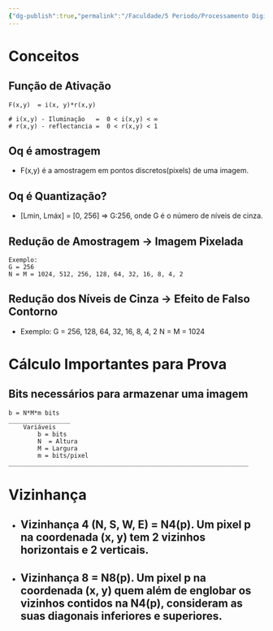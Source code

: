 ```yaml
---
{"dg-publish":true,"permalink":"/Faculdade/5 Periodo/Processamento Digital/Aula - 21 02/","tags":["PDI"],"created":"2024-02-22T09:58:45.059-03:00"}
---
```



<style> .container {font-family: sans-serif; text-align: center;} .button-wrapper button {z-index: 1;height: 40px; width: 100px; margin: 10px;padding: 5px;} .excalidraw .App-menu_top .buttonList { display: flex;} .excalidraw-wrapper { height: 800px; margin: 50px; position: relative;} :root[dir="ltr"] .excalidraw .layer-ui__wrapper .zen-mode-transition.App-menu_bottom--transition-left {transform: none;} </style><script src="https://cdn.jsdelivr.net/npm/react@17/umd/react.production.min.js"></script><script src="https://cdn.jsdelivr.net/npm/react-dom@17/umd/react-dom.production.min.js"></script><script type="text/javascript" src="https://cdn.jsdelivr.net/npm/@excalidraw/excalidraw@0/dist/excalidraw.production.min.js"></script><div id="Drawing_2024-02-21_2015.05.excalidraw.md1"></div><script>(function(){const InitialData={"type":"excalidraw","version":2,"source":"https://github.com/zsviczian/obsidian-excalidraw-plugin/releases/tag/2.0.25","elements":[{"type":"rectangle","version":221,"versionNonce":1116285324,"isDeleted":false,"id":"jw4uvA9EUoKXGUmSwsa7r","fillStyle":"solid","strokeWidth":2,"strokeStyle":"solid","roughness":1,"opacity":100,"angle":0,"x":-280.7500305175781,"y":-88.10413869222003,"strokeColor":"#1e1e1e","backgroundColor":"transparent","width":119.06668090820315,"height":74.800033569336,"seed":1416841652,"groupIds":[],"frameId":null,"roundness":{"type":3},"boundElements":[],"updated":1708558269005,"link":null,"locked":false},{"type":"text","version":256,"versionNonce":1903926690,"isDeleted":false,"id":"yOELv7CJ","fillStyle":"solid","strokeWidth":2,"strokeStyle":"solid","roughness":1,"opacity":100,"angle":0,"x":-199.15579710144925,"y":-203.48677383643997,"strokeColor":"#1e1e1e","backgroundColor":"transparent","width":292.2596435546875,"height":25,"seed":960986380,"groupIds":[],"frameId":null,"roundness":null,"boundElements":[],"updated":1710790773793,"link":null,"locked":false,"fontSize":20,"fontFamily":1,"text":"Àreas de Estudos de Imagem","rawText":"Àreas de Estudos de Imagem","textAlign":"left","verticalAlign":"top","containerId":null,"originalText":"Àreas de Estudos de Imagem","lineHeight":1.25,"baseline":18},{"type":"text","version":241,"versionNonce":1201677945,"isDeleted":false,"id":"yejZ0abU","fillStyle":"solid","strokeWidth":2,"strokeStyle":"solid","roughness":1,"opacity":100,"angle":0,"x":-293.94993591308594,"y":-132.23750050862628,"strokeColor":"#1e1e1e","backgroundColor":"transparent","width":179.5677490234375,"height":17.48022310571467,"seed":657638668,"groupIds":[],"frameId":null,"roundness":null,"boundElements":[],"updated":1710723273448,"link":null,"locked":false,"fontSize":13.984178484571737,"fontFamily":1,"text":"Processamento de Imagem","rawText":"Processamento de Imagem","textAlign":"left","verticalAlign":"top","containerId":null,"originalText":"Processamento de Imagem","lineHeight":1.25,"baseline":12},{"type":"text","version":76,"versionNonce":515266967,"isDeleted":false,"id":"7GEzEiWa","fillStyle":"solid","strokeWidth":2,"strokeStyle":"solid","roughness":1,"opacity":100,"angle":0,"x":-241.17839050292972,"y":8.464598337809264,"strokeColor":"#1e1e1e","backgroundColor":"transparent","width":41.999969482421875,"height":25,"seed":71418252,"groupIds":[],"frameId":null,"roundness":null,"boundElements":[],"updated":1710723273448,"link":null,"locked":false,"fontSize":20,"fontFamily":1,"text":"IMG","rawText":"IMG","textAlign":"left","verticalAlign":"top","containerId":null,"originalText":"IMG","lineHeight":1.25,"baseline":18},{"type":"arrow","version":85,"versionNonce":798832268,"isDeleted":false,"id":"XMXi5l9gDh4A14X6oMgtT","fillStyle":"solid","strokeWidth":2,"strokeStyle":"solid","roughness":1,"opacity":100,"angle":0,"x":-116.51176961263019,"y":-46.20204798380536,"strokeColor":"#1e1e1e","backgroundColor":"transparent","width":115.33335367838538,"height":1.33331298828125,"seed":524039604,"groupIds":[],"frameId":null,"roundness":{"type":2},"boundElements":[],"updated":1708558269005,"link":null,"locked":false,"startBinding":null,"endBinding":null,"lastCommittedPoint":null,"startArrowhead":null,"endArrowhead":"arrow","points":[[0,0],[115.33335367838538,1.33331298828125]]},{"type":"rectangle","version":259,"versionNonce":216025140,"isDeleted":false,"id":"e073uuTbgMYjWSXbiWQXv","fillStyle":"solid","strokeWidth":2,"strokeStyle":"solid","roughness":1,"opacity":100,"angle":0,"x":34.28824361165363,"y":-83.43543879191085,"strokeColor":"#1e1e1e","backgroundColor":"transparent","width":119.06668090820315,"height":74.800033569336,"seed":1906423988,"groupIds":[],"frameId":null,"roundness":{"type":3},"boundElements":[],"updated":1708558269005,"link":null,"locked":false},{"type":"text","version":89,"versionNonce":296152921,"isDeleted":false,"id":"1R6P1iXy","fillStyle":"solid","strokeWidth":2,"strokeStyle":"solid","roughness":1,"opacity":100,"angle":0,"x":74.98823801676434,"y":10.964598337809264,"strokeColor":"#1e1e1e","backgroundColor":"transparent","width":41.999969482421875,"height":25,"seed":358877068,"groupIds":[],"frameId":null,"roundness":null,"boundElements":[],"updated":1710723273448,"link":null,"locked":false,"fontSize":20,"fontFamily":1,"text":"IMG","rawText":"IMG","textAlign":"left","verticalAlign":"top","containerId":null,"originalText":"IMG","lineHeight":1.25,"baseline":18},{"type":"rectangle","version":299,"versionNonce":1334911412,"isDeleted":false,"id":"oKDLG_yFx3dL50JHMWey3","fillStyle":"solid","strokeWidth":2,"strokeStyle":"solid","roughness":1,"opacity":100,"angle":0,"x":-276.9642435709635,"y":119.66359774271635,"strokeColor":"#1e1e1e","backgroundColor":"transparent","width":119.06668090820315,"height":74.800033569336,"seed":2055642676,"groupIds":[],"frameId":null,"roundness":{"type":3},"boundElements":[],"updated":1708558269005,"link":null,"locked":false},{"type":"text","version":339,"versionNonce":1946488503,"isDeleted":false,"id":"3jdh4uxW","fillStyle":"solid","strokeWidth":2,"strokeStyle":"solid","roughness":1,"opacity":100,"angle":0,"x":-290.1641489664713,"y":75.5302359263101,"strokeColor":"#1e1e1e","backgroundColor":"transparent","width":124.29356384277344,"height":17.48022310571467,"seed":570210228,"groupIds":[],"frameId":null,"roundness":null,"boundElements":[],"updated":1710723273448,"link":null,"locked":false,"fontSize":13.984178484571737,"fontFamily":1,"text":"Análise de Imagem","rawText":"Análise de Imagem","textAlign":"left","verticalAlign":"top","containerId":null,"originalText":"Análise de Imagem","lineHeight":1.25,"baseline":12},{"type":"text","version":154,"versionNonce":94477369,"isDeleted":false,"id":"6JpirS57","fillStyle":"solid","strokeWidth":2,"strokeStyle":"solid","roughness":1,"opacity":100,"angle":0,"x":-237.39260355631507,"y":216.23233477274565,"strokeColor":"#1e1e1e","backgroundColor":"transparent","width":41.999969482421875,"height":25,"seed":1987289396,"groupIds":[],"frameId":null,"roundness":null,"boundElements":[],"updated":1710723273449,"link":null,"locked":false,"fontSize":20,"fontFamily":1,"text":"IMG","rawText":"IMG","textAlign":"left","verticalAlign":"top","containerId":null,"originalText":"IMG","lineHeight":1.25,"baseline":18},{"type":"arrow","version":163,"versionNonce":2002891276,"isDeleted":false,"id":"HkvcLzBg7fEs8t8-FJ2XA","fillStyle":"solid","strokeWidth":2,"strokeStyle":"solid","roughness":1,"opacity":100,"angle":0,"x":-112.72598266601551,"y":161.56568845113102,"strokeColor":"#1e1e1e","backgroundColor":"transparent","width":115.33335367838538,"height":1.33331298828125,"seed":1062296244,"groupIds":[],"frameId":null,"roundness":{"type":2},"boundElements":[],"updated":1708558269005,"link":null,"locked":false,"startBinding":null,"endBinding":null,"lastCommittedPoint":null,"startArrowhead":null,"endArrowhead":"arrow","points":[[0,0],[115.33335367838538,1.33331298828125]]},{"type":"rectangle","version":337,"versionNonce":1850950836,"isDeleted":false,"id":"DqICddRBAhnewICU77rxb","fillStyle":"solid","strokeWidth":2,"strokeStyle":"solid","roughness":1,"opacity":100,"angle":0,"x":38.07403055826825,"y":124.33229764302553,"strokeColor":"#1e1e1e","backgroundColor":"transparent","width":119.06668090820315,"height":74.800033569336,"seed":1731978292,"groupIds":[],"frameId":null,"roundness":{"type":3},"boundElements":[],"updated":1708558269005,"link":null,"locked":false},{"type":"text","version":176,"versionNonce":1409294295,"isDeleted":false,"id":"s1yyukWj","fillStyle":"solid","strokeWidth":2,"strokeStyle":"solid","roughness":1,"opacity":100,"angle":0,"x":78.77402496337896,"y":218.73233477274565,"strokeColor":"#1e1e1e","backgroundColor":"transparent","width":62.25993347167969,"height":25,"seed":337198516,"groupIds":[],"frameId":null,"roundness":null,"boundElements":[],"updated":1710723273449,"link":null,"locked":false,"fontSize":20,"fontFamily":1,"text":"Dados","rawText":"Dados","textAlign":"left","verticalAlign":"top","containerId":null,"originalText":"Dados","lineHeight":1.25,"baseline":18},{"type":"rectangle","version":297,"versionNonce":1919979060,"isDeleted":false,"id":"6I9tPNy8MZTtDQ_8XnL4I","fillStyle":"solid","strokeWidth":2,"strokeStyle":"solid","roughness":1,"opacity":100,"angle":0,"x":-270.96428426106763,"y":342.66360282897944,"strokeColor":"#1e1e1e","backgroundColor":"transparent","width":119.06668090820315,"height":74.800033569336,"seed":1698274356,"groupIds":[],"frameId":null,"roundness":{"type":3},"boundElements":[],"updated":1708558269005,"link":null,"locked":false},{"type":"text","version":370,"versionNonce":57912601,"isDeleted":false,"id":"fIRocQp7","fillStyle":"solid","strokeWidth":2,"strokeStyle":"solid","roughness":1,"opacity":100,"angle":0,"x":-285.4975026448567,"y":298.5302410125732,"strokeColor":"#1e1e1e","backgroundColor":"transparent","width":128.9730987548828,"height":17.48022310571467,"seed":2040526260,"groupIds":[],"frameId":null,"roundness":null,"boundElements":[],"updated":1710723273449,"link":null,"locked":false,"fontSize":13.984178484571737,"fontFamily":1,"text":"Síntese de Imagem","rawText":"Síntese de Imagem","textAlign":"left","verticalAlign":"top","containerId":null,"originalText":"Síntese de Imagem","lineHeight":1.25,"baseline":12},{"type":"text","version":160,"versionNonce":1622936823,"isDeleted":false,"id":"PRzIueN3","fillStyle":"solid","strokeWidth":2,"strokeStyle":"solid","roughness":1,"opacity":100,"angle":0,"x":-232.72595723470056,"y":439.23233985900873,"strokeColor":"#1e1e1e","backgroundColor":"transparent","width":62.25993347167969,"height":25,"seed":855580468,"groupIds":[],"frameId":null,"roundness":null,"boundElements":[],"updated":1710723273449,"link":null,"locked":false,"fontSize":20,"fontFamily":1,"text":"Dados","rawText":"Dados","textAlign":"left","verticalAlign":"top","containerId":null,"originalText":"Dados","lineHeight":1.25,"baseline":18},{"type":"arrow","version":160,"versionNonce":2061360524,"isDeleted":false,"id":"feemaA1L5wAoOOejjAYZM","fillStyle":"solid","strokeWidth":2,"strokeStyle":"solid","roughness":1,"opacity":100,"angle":0,"x":-108.059336344401,"y":384.5656935373941,"strokeColor":"#1e1e1e","backgroundColor":"transparent","width":115.33335367838538,"height":1.33331298828125,"seed":431823028,"groupIds":[],"frameId":null,"roundness":{"type":2},"boundElements":[],"updated":1708558269006,"link":null,"locked":false,"startBinding":null,"endBinding":null,"lastCommittedPoint":null,"startArrowhead":null,"endArrowhead":"arrow","points":[[0,0],[115.33335367838538,1.33331298828125]]},{"type":"rectangle","version":335,"versionNonce":279023924,"isDeleted":false,"id":"mPT-atsic621YoaZnhFPS","fillStyle":"solid","strokeWidth":2,"strokeStyle":"solid","roughness":1,"opacity":100,"angle":0,"x":42.74067687988281,"y":347.3323027292886,"strokeColor":"#1e1e1e","backgroundColor":"transparent","width":119.06668090820315,"height":74.800033569336,"seed":964682292,"groupIds":[],"frameId":null,"roundness":{"type":3},"boundElements":[],"updated":1708558269006,"link":null,"locked":false},{"type":"text","version":165,"versionNonce":579903993,"isDeleted":false,"id":"KZVRRSYx","fillStyle":"solid","strokeWidth":2,"strokeStyle":"solid","roughness":1,"opacity":100,"angle":0,"x":83.44067128499353,"y":441.73233985900873,"strokeColor":"#1e1e1e","backgroundColor":"transparent","width":41.999969482421875,"height":25,"seed":959282100,"groupIds":[],"frameId":null,"roundness":null,"boundElements":[],"updated":1710723273449,"link":null,"locked":false,"fontSize":20,"fontFamily":1,"text":"IMG","rawText":"IMG","textAlign":"left","verticalAlign":"top","containerId":null,"originalText":"IMG","lineHeight":1.25,"baseline":18},{"type":"freedraw","version":99,"versionNonce":1044466356,"isDeleted":false,"id":"sGoPC9D2MZktfeLGrTcsS","fillStyle":"solid","strokeWidth":1,"strokeStyle":"solid","roughness":1,"opacity":100,"angle":0,"x":-263.84509277343744,"y":-33.53537114461267,"strokeColor":"#1e1e1e","backgroundColor":"transparent","width":87.33332316080725,"height":22.66667683919269,"seed":1185198348,"groupIds":[],"frameId":null,"roundness":null,"boundElements":[],"updated":1708558269006,"link":null,"locked":false,"points":[[0,0],[0,-0.6667073567708144],[0,-2.0000203450520644],[0,-2.6666768391926894],[0.6666819254557481,-3.3333333333333144],[1.9999949137369981,-4.666697184244754],[2.6666768391926894,-6.666666666666629],[5.3333282470703125,-9.333343505859375],[6.666666666666686,-10.666707356770814],[8.000005086263002,-12.66667683919269],[9.333343505859375,-13.333333333333314],[10.66668192545572,-14.666697184244754],[11.333338419596345,-16.000010172526004],[11.333338419596345,-16.66666666666663],[14.000015258789062,-19.333343505859375],[15.333328247070312,-20.666707356770814],[16.000010172526032,-20.666707356770814],[16.000010172526032,-20],[16.666666666666657,-20],[17.333348592122377,-20],[17.333348592122377,-18.000030517578125],[17.333348592122377,-16.66666666666663],[18.666661580403627,-14.666697184244754],[20,-13.333333333333314],[20,-12.66667683919269],[20,-11.33336385091144],[21.99999491373694,-10],[21.99999491373694,-9.333343505859375],[23.333333333333314,-9.333343505859375],[24.000015258789062,-6.666666666666629],[25.333328247070312,-6.666666666666629],[26.66666666666663,-6.000010172526004],[27.333348592122377,-6.000010172526004],[29.333343505859375,-6.000010172526004],[30.66668192545569,-6.000010172526004],[32.66667683919269,-4.666697184244754],[36.00001017252603,-4.666697184244754],[39.33334350585935,-4.666697184244754],[41.333338419596345,-4.666697184244754],[43.333333333333314,-4.666697184244754],[44.66667175292966,-4.666697184244754],[45.333328247070284,-4.666697184244754],[48.0000305175781,-5.333353678385379],[49.99999999999997,-7.3333740234375],[51.33336385091144,-7.3333740234375],[53.333333333333314,-10],[56.00001017252603,-10.666707356770814],[58.0000305175781,-12.000020345052064],[58.66668701171872,-13.333333333333314],[59.99999999999997,-14.666697184244754],[60.6666564941406,-14.666697184244754],[62.000020345052064,-14.000040690104129],[62.000020345052064,-12.66667683919269],[62.000020345052064,-12.000020345052064],[63.333333333333314,-12.000020345052064],[63.333333333333314,-10.666707356770814],[63.99998982747394,-10],[63.99998982747394,-8.66668701171875],[65.33335367838541,-7.3333740234375],[65.33335367838541,-6.666666666666629],[66.00001017252603,-6.666666666666629],[67.33332316080728,-5.333353678385379],[67.33332316080728,-4.666697184244754],[68.66668701171872,-4.666697184244754],[69.33334350585935,-2.6666768391926894],[69.33334350585935,-2.0000203450520644],[72.66667683919269,0],[73.99998982747394,0],[74.66669718424475,1.33331298828125],[76.000010172526,1.33331298828125],[76.66666666666663,1.33331298828125],[78.0000305175781,1.33331298828125],[79.99999999999997,1.33331298828125],[82.00002034505206,1.33331298828125],[83.33333333333331,1.33331298828125],[86.000010172526,1.999969482421875],[87.33332316080725,1.999969482421875],[87.33332316080725,1.999969482421875]],"lastCommittedPoint":null,"simulatePressure":true,"pressures":[]},{"type":"freedraw","version":98,"versionNonce":961866380,"isDeleted":false,"id":"_P8FymbxDhphu-yVDNFdY","fillStyle":"solid","strokeWidth":1,"strokeStyle":"solid","roughness":1,"opacity":100,"angle":0,"x":-248.51176452636713,"y":167.29796218872065,"strokeColor":"#1e1e1e","backgroundColor":"transparent","width":68.000005086263,"height":32.6666259765625,"seed":1123978036,"groupIds":[],"frameId":null,"roundness":null,"boundElements":[],"updated":1708558269006,"link":null,"locked":false,"points":[[0,0],[0.6666819254557197,0],[2.0000203450520644,0],[4.0000152587890625,-1.3333638509114962],[5.333353678385379,-2.0000203450521212],[6.666666666666629,-3.3333333333333712],[7.333348592122377,-4.000040690104186],[10.666681925455691,-7.3333740234375],[12.66667683919269,-12.000020345052121],[13.333333333333314,-14.000040690104186],[14.666671752929688,-14.66669718424481],[14.666671752929688,-16.00001017252606],[18.000005086263002,-20.66670735677087],[20,-24.000040690104186],[21.333338419596345,-24.66669718424481],[22.66667683919269,-26.00001017252606],[22.66667683919269,-26.666666666666686],[23.333333333333314,-26.00001017252606],[23.333333333333314,-24.000040690104186],[23.333333333333314,-23.33333333333337],[24.000015258789034,-19.333343505859375],[25.333353678385407,-18.000030517578125],[25.333353678385407,-16.666666666666686],[26.666666666666657,-15.333353678385436],[26.666666666666657,-14.000040690104186],[27.333348592122377,-9.333343505859375],[28.000005086263002,-8.66668701171875],[28.000005086263002,-7.3333740234375],[28.000005086263002,-6.666666666666686],[29.333343505859347,-5.333353678385436],[29.333343505859347,-4.000040690104186],[29.333343505859347,-3.3333333333333712],[29.333343505859347,-2.0000203450521212],[29.333343505859347,-1.3333638509114962],[30.66668192545572,-1.3333638509114962],[30.66668192545572,0],[31.333338419596345,0],[31.333338419596345,1.33331298828125],[31.333338419596345,1.999969482421875],[32.666702270507784,1.999969482421875],[32.666702270507784,2.6666259765625],[33.33335876464841,3.3333333333333144],[34.66667175292966,4.666646321614564],[36.00003560384113,5.999959309895814],[36.66669209798175,5.999959309895814],[37.33334859212238,5.999959309895814],[38.66666158040363,5.333302815755189],[40.000025431315095,3.9999898274739394],[40.66668192545572,2.6666259765625],[41.333338419596345,1.999969482421875],[42.666702270507784,1.33331298828125],[44.000015258789034,0],[44.66667175292966,-2.6666768391927462],[45.333328247070284,-2.6666768391927462],[46.66669209798175,-4.000040690104186],[47.33334859212238,-5.333353678385436],[48.66666158040363,-6.666666666666686],[50.000025431315095,-7.3333740234375],[51.99999491373697,-8.66668701171875],[53.33335876464841,-8.66668701171875],[54.66667175292966,-8.000030517578125],[55.333328247070284,-7.3333740234375],[55.333328247070284,-6.000010172526061],[56.00003560384113,-5.333353678385436],[56.66669209798175,-5.333353678385436],[56.66669209798175,-4.000040690104186],[58.000005086263,-3.3333333333333712],[59.33336893717444,-1.3333638509114962],[59.33336893717444,-0.6667073567708712],[61.333338419596316,0],[62.666702270507784,1.33331298828125],[64.00001525878903,3.9999898274739394],[64.66667175292966,3.9999898274739394],[66.00003560384113,5.333302815755189],[67.33334859212238,5.333302815755189],[68.000005086263,5.333302815755189],[68.000005086263,5.999959309895814],[68.000005086263,5.999959309895814]],"lastCommittedPoint":null,"simulatePressure":true,"pressures":[]},{"type":"freedraw","version":66,"versionNonce":1655559220,"isDeleted":false,"id":"zOPn7ik-J0iX1f8PK7cwW","fillStyle":"solid","strokeWidth":1,"strokeStyle":"solid","roughness":1,"opacity":100,"angle":0,"x":-179.8451029459635,"y":142.63126500447584,"strokeColor":"#1e1e1e","backgroundColor":"transparent","width":6.000010172526032,"height":12.66667683919269,"seed":1805725876,"groupIds":[],"frameId":null,"roundness":null,"boundElements":[],"updated":1708558269006,"link":null,"locked":false,"points":[[0,0],[0,-0.666656494140625],[0,-1.999969482421875],[0.6667073567708144,-1.999969482421875],[0.6667073567708144,-0.666656494140625],[0.6667073567708144,0],[0,1.3333638509114394],[-1.33331298828125,2.6666768391926894],[-2.6666259765625,2.6666768391926894],[-2.6666259765625,1.3333638509114394],[-3.333333333333343,1.3333638509114394],[-3.333333333333343,0.666656494140625],[-3.333333333333343,-0.666656494140625],[-3.333333333333343,-1.999969482421875],[-3.333333333333343,-2.6666768391926894],[-2.6666259765625,-3.9999898274739394],[-2.6666259765625,-5.333302815755189],[-1.999969482421875,-6.000010172526061],[-0.666656494140625,-7.333323160807311],[-0.666656494140625,-6.000010172526061],[-0.666656494140625,-4.666646321614564],[-0.666656494140625,-3.9999898274739394],[-0.666656494140625,-2.6666768391926894],[-0.666656494140625,-1.999969482421875],[-0.666656494140625,-0.666656494140625],[-0.666656494140625,0.666656494140625],[-0.666656494140625,1.3333638509114394],[-1.999969482421875,1.3333638509114394],[-1.999969482421875,0],[-2.6666259765625,0],[-3.999989827473968,0],[-3.999989827473968,-0.666656494140625],[-5.333302815755218,-1.999969482421875],[-5.333302815755218,-3.3333333333333144],[-5.333302815755218,-3.9999898274739394],[-4.666646321614593,-5.333302815755189],[-3.333333333333343,-6.666666666666686],[-3.333333333333343,-7.333323160807311],[-1.999969482421875,-8.66663614908856],[-1.33331298828125,-10],[-1.33331298828125,-9.333343505859375],[-1.33331298828125,-8.66663614908856],[-1.33331298828125,-7.333323160807311],[-1.33331298828125,-6.666666666666686],[-1.33331298828125,-5.333302815755189],[-1.33331298828125,-4.666646321614564],[-1.33331298828125,-3.3333333333333144],[-1.33331298828125,-3.3333333333333144]],"lastCommittedPoint":null,"simulatePressure":true,"pressures":[]},{"type":"freedraw","version":76,"versionNonce":1190115596,"isDeleted":false,"id":"LttHj4n2IX5a_SKYIVxh_","fillStyle":"solid","strokeWidth":1,"strokeStyle":"solid","roughness":1,"opacity":100,"angle":0,"x":-185.17840576171872,"y":-65.36874008178717,"strokeColor":"#1e1e1e","backgroundColor":"transparent","width":7.333323160807311,"height":7.333323160807282,"seed":2056405556,"groupIds":[],"frameId":null,"roundness":null,"boundElements":[],"updated":1708558269006,"link":null,"locked":false,"points":[[0,0],[0,-1.33331298828125],[0,-1.9999949137369413],[0,-3.3333333333333144],[-0.666656494140625,-3.3333333333333144],[-1.3333638509114678,-3.3333333333333144],[-1.3333638509114678,-3.9999898274739394],[-0.666656494140625,-3.9999898274739394],[0.666656494140625,-3.9999898274739394],[1.33331298828125,-3.9999898274739394],[1.999969482421875,-3.9999898274739394],[2.666676839192718,-3.9999898274739394],[3.333333333333343,-3.9999898274739394],[4.666646321614593,-3.9999898274739394],[4.666646321614593,-2.6666514078775663],[3.999989827473968,-2.6666514078775663],[2.666676839192718,-2.6666514078775663],[1.999969482421875,-2.6666514078775663],[0.666656494140625,-3.3333333333333144],[0.666656494140625,-4.666646321614564],[1.33331298828125,-4.666646321614564],[1.33331298828125,-3.9999898274739394],[1.999969482421875,-3.9999898274739394],[1.999969482421875,-2.6666514078775663],[3.333333333333343,-2.6666514078775663],[3.333333333333343,-1.9999949137369413],[3.999989827473968,-1.9999949137369413],[3.999989827473968,-0.666656494140625],[3.333333333333343,-0.666656494140625],[1.999969482421875,-0.666656494140625],[1.33331298828125,-0.666656494140625],[0.666656494140625,-0.666656494140625],[0,-0.666656494140625],[-0.666656494140625,-0.666656494140625],[-0.666656494140625,-1.33331298828125],[-2.000020345052093,-1.33331298828125],[-2.000020345052093,-1.9999949137369413],[-2.666676839192718,-1.9999949137369413],[-2.666676839192718,-3.3333333333333144],[-2.666676839192718,-4.666646321614564],[-2.666676839192718,-5.333328247070284],[-2.000020345052093,-6.666666666666657],[-2.000020345052093,-7.333323160807282],[-1.3333638509114678,-7.333323160807282],[0,-7.333323160807282],[0.666656494140625,-7.333323160807282],[0.666656494140625,-5.999984741210909],[1.999969482421875,-5.999984741210909],[1.999969482421875,-5.333328247070284],[1.999969482421875,-4.666646321614564],[2.666676839192718,-3.9999898274739394],[2.666676839192718,-3.3333333333333144],[2.666676839192718,-1.9999949137369413],[2.666676839192718,-0.666656494140625],[1.33331298828125,-0.666656494140625],[1.33331298828125,-1.33331298828125],[0.666656494140625,-1.33331298828125],[0.666656494140625,-1.33331298828125]],"lastCommittedPoint":null,"simulatePressure":true,"pressures":[]},{"type":"freedraw","version":105,"versionNonce":734866868,"isDeleted":false,"id":"NoiSC_8tYCagEy7-s5hE-","fillStyle":"solid","strokeWidth":1,"strokeStyle":"solid","roughness":1,"opacity":100,"angle":0,"x":62.821573893229186,"y":-14.702058156331418,"strokeColor":"#1e1e1e","backgroundColor":"transparent","width":75.33335367838538,"height":39.333343505859375,"seed":557634228,"groupIds":[],"frameId":null,"roundness":null,"boundElements":[],"updated":1708558269006,"link":null,"locked":false,"points":[[0,0],[0,-1.3333384195963731],[0,-1.9999949137369981],[0,-2.6666768391926894],[2.0000203450520644,-4.0000152587890625],[2.0000203450520644,-6.000010172526061],[2.0000203450520644,-8.000005086263002],[3.3333333333333144,-10],[3.9999898274739394,-11.333338419596373],[5.333353678385379,-14.666671752929688],[7.333323160807254,-18.000005086263002],[8.66668701171875,-18.666661580403627],[9.333343505859375,-20.666681925455748],[10.666656494140625,-21.999994913736998],[11.33336385091144,-23.333333333333314],[12.000020345052064,-24.000015258789062],[13.333333333333314,-28.000005086263002],[16.000010172526004,-31.333338419596373],[16.000010172526004,-31.999994913736998],[16.66666666666663,-34.00001525878906],[18.000030517578125,-35.33332824707031],[18.000030517578125,-36.00001017252606],[18.000030517578125,-38.000005086263],[19.333343505859375,-39.333343505859375],[19.333343505859375,-38.66666158040363],[20,-38.66666158040363],[20,-38.000005086263],[21.33336385091144,-36.666666666666686],[21.33336385091144,-35.33332824707031],[22.66667683919269,-34.00001525878906],[24.666697184244754,-31.999994913736998],[24.666697184244754,-30.666681925455748],[26.000010172526004,-28.666661580403627],[26.66666666666663,-27.333348592122377],[28.66668701171875,-24.000015258789062],[30.666656494140568,-21.999994913736998],[32.000020345052064,-18.666661580403627],[32.66667683919269,-16.666666666666686],[35.33335367838538,-15.333328247070312],[35.33335367838538,-13.333333333333314],[35.33335367838538,-11.999994913736998],[36.66666666666663,-11.999994913736998],[37.333323160807254,-11.333338419596373],[37.333323160807254,-10],[37.333323160807254,-9.333343505859375],[38.66668701171869,-9.333343505859375],[38.66668701171869,-8.000005086263002],[39.99999999999994,-8.000005086263002],[40.66665649414057,-8.666661580403627],[42.000020345052064,-10],[43.333333333333314,-10.666681925455748],[44.666697184244754,-11.999994913736998],[46.000010172526004,-15.333328247070312],[46.000010172526004,-16.666666666666686],[46.66666666666663,-18.666661580403627],[48.00003051757807,-21.333338419596373],[49.99999999999994,-23.333333333333314],[50.66665649414057,-25.333328247070312],[52.000020345052064,-26.666666666666686],[53.333333333333314,-27.333348592122377],[53.99998982747394,-27.333348592122377],[55.33335367838538,-28.666661580403627],[56.66666666666663,-28.666661580403627],[56.66666666666663,-27.333348592122377],[58.00003051757807,-26.666666666666686],[58.66668701171869,-24.666671752929688],[58.66668701171869,-23.333333333333314],[61.33336385091144,-18.000005086263002],[61.33336385091144,-16.666666666666686],[61.33336385091144,-16.00001017252606],[62.000020345052064,-16.00001017252606],[64.66669718424475,-13.333333333333314],[64.66669718424475,-12.66667683919269],[66.000010172526,-12.66667683919269],[66.000010172526,-11.333338419596373],[67.33332316080725,-9.333343505859375],[68.6666870117187,-8.000005086263002],[68.6666870117187,-7.333348592122377],[69.33334350585932,-7.333348592122377],[69.33334350585932,-6.000010172526061],[70.66665649414057,-6.000010172526061],[70.66665649414057,-4.6666717529296875],[72.00002034505206,-4.0000152587890625],[72.66667683919269,-4.0000152587890625],[73.99998982747394,-2.6666768391926894],[75.33335367838538,-2.6666768391926894],[75.33335367838538,-2.6666768391926894]],"lastCommittedPoint":null,"simulatePressure":true,"pressures":[]},{"type":"freedraw","version":99,"versionNonce":623687564,"isDeleted":false,"id":"FyOIlt3cEf5zVE7KFXMzE","fillStyle":"solid","strokeWidth":1,"strokeStyle":"solid","roughness":1,"opacity":100,"angle":0,"x":132.1549173990885,"y":-60.03538640340173,"strokeColor":"#1e1e1e","backgroundColor":"transparent","width":10,"height":11.999994913736998,"seed":762468020,"groupIds":[],"frameId":null,"roundness":null,"boundElements":[],"updated":1708558269006,"link":null,"locked":false,"points":[[0,0],[0,-0.6666819254557481],[1.33331298828125,-0.6666819254557481],[1.33331298828125,0.666656494140625],[2.6666768391927462,1.9999949137369981],[3.3333333333333712,1.9999949137369981],[2.0000203450521212,1.9999949137369981],[0.666656494140625,1.33331298828125],[0,1.33331298828125],[0,0],[-1.33331298828125,-1.3333384195963731],[-1.33331298828125,-2.0000203450520644],[-1.33331298828125,-3.3333333333333144],[-0.666656494140625,-3.3333333333333144],[0,-3.3333333333333144],[1.33331298828125,-3.3333333333333144],[2.0000203450521212,-3.3333333333333144],[2.0000203450521212,-2.6666768391926894],[3.3333333333333712,-2.6666768391926894],[3.3333333333333712,-3.3333333333333144],[3.3333333333333712,-2.6666768391926894],[3.3333333333333712,-2.0000203450520644],[3.3333333333333712,-0.6666819254557481],[3.3333333333333712,0.666656494140625],[3.3333333333333712,1.33331298828125],[2.6666768391927462,2.666651407877623],[2.0000203450521212,1.9999949137369981],[0.666656494140625,1.9999949137369981],[0.666656494140625,1.33331298828125],[-0.666656494140625,1.33331298828125],[-0.666656494140625,0],[-1.33331298828125,-1.3333384195963731],[-1.33331298828125,-2.0000203450520644],[-1.33331298828125,-3.3333333333333144],[-1.33331298828125,-4.0000152587890625],[-1.33331298828125,-5.333353678385436],[-1.33331298828125,-4.6666717529296875],[0,-4.6666717529296875],[1.33331298828125,-4.6666717529296875],[1.33331298828125,-4.0000152587890625],[2.0000203450521212,-4.0000152587890625],[3.3333333333333712,-4.0000152587890625],[3.3333333333333712,-2.6666768391926894],[3.9999898274739962,-2.6666768391926894],[3.9999898274739962,-2.0000203450520644],[3.9999898274739962,-0.6666819254557481],[2.6666768391927462,-0.6666819254557481],[2.0000203450521212,-0.6666819254557481],[1.33331298828125,-0.6666819254557481],[0,-0.6666819254557481],[-0.666656494140625,-0.6666819254557481],[-2.0000203450520644,-0.6666819254557481],[-2.6666768391926894,-0.6666819254557481],[-2.6666768391926894,-1.3333384195963731],[-2.6666768391926894,-2.0000203450520644],[-2.6666768391926894,-3.3333333333333144],[-2.6666768391926894,-4.0000152587890625],[-2.6666768391926894,-4.6666717529296875],[-2.6666768391926894,-6.000010172526061],[-2.6666768391926894,-6.666666666666686],[-1.33331298828125,-8.000005086263002],[0,-9.333343505859375],[0.666656494140625,-9.333343505859375],[2.0000203450521212,-9.333343505859375],[2.0000203450521212,-8.66668701171875],[2.6666768391927462,-8.66668701171875],[5.333353678385436,-8.66668701171875],[6.000010172526061,-8.66668701171875],[7.333323160807311,-8.66668701171875],[7.333323160807311,-8.000005086263002],[7.333323160807311,-6.666666666666686],[7.333323160807311,-6.000010172526061],[7.333323160807311,-4.6666717529296875],[7.333323160807311,-4.0000152587890625],[7.333323160807311,-2.6666768391926894],[6.666666666666686,-2.6666768391926894],[5.333353678385436,-2.6666768391926894],[4.666646321614621,-2.6666768391926894],[3.9999898274739962,-2.6666768391926894],[2.6666768391927462,-2.6666768391926894],[2.6666768391927462,-2.6666768391926894]],"lastCommittedPoint":null,"simulatePressure":true,"pressures":[]},{"type":"freedraw","version":25,"versionNonce":449140532,"isDeleted":false,"id":"fzYMizFtJHR8ZoyGzolqK","fillStyle":"solid","strokeWidth":1,"strokeStyle":"solid","roughness":1,"opacity":100,"angle":0,"x":136.1549072265625,"y":-57.36873499552411,"strokeColor":"#1e1e1e","backgroundColor":"transparent","width":3.9999898274739394,"height":3.3333333333333712,"seed":414691764,"groupIds":[],"frameId":null,"roundness":null,"boundElements":[],"updated":1708558269006,"link":null,"locked":false,"points":[[0,0],[0.666656494140625,0],[2.0000203450520644,0],[2.0000203450520644,-1.3333384195963731],[3.3333333333333144,-1.9999949137369981],[3.9999898274739394,-3.3333333333333712],[3.9999898274739394,-3.3333333333333712]],"lastCommittedPoint":null,"simulatePressure":true,"pressures":[]},{"type":"freedraw","version":63,"versionNonce":1615193612,"isDeleted":false,"id":"GBZXwtZgZAiSJtwzOr-8G","fillStyle":"solid","strokeWidth":1,"strokeStyle":"solid","roughness":1,"opacity":100,"angle":0,"x":67.48827107747394,"y":413.13129552205396,"strokeColor":"#1e1e1e","backgroundColor":"transparent","width":61.33331298828125,"height":35.99995930989587,"seed":1735080500,"groupIds":[],"frameId":null,"roundness":null,"boundElements":[],"updated":1708558269006,"link":null,"locked":false,"points":[[0,0],[3.3333333333333712,-0.6667073567708712],[5.333302815755246,-4.000040690104129],[6.666666666666686,-6.666666666666629],[10,-14.000040690104129],[12.6666259765625,-19.333343505859375],[17.999979654947936,-29.333343505859375],[19.333292643229186,-30.66670735677087],[20.666656494140625,-32.00002034505212],[20.666656494140625,-33.33333333333337],[21.999969482421875,-33.33333333333337],[21.999969482421875,-32.666676839192746],[21.999969482421875,-32.00002034505212],[23.33333333333337,-28.000030517578125],[23.33333333333337,-27.3333740234375],[23.999989827473996,-24.666697184244754],[24.666646321614564,-17.3333740234375],[25.999959309895814,-6.666666666666629],[28.66663614908856,-3.3333333333333712],[29.333292643229186,-3.3333333333333712],[30.666656494140625,-4.000040690104129],[32.6666259765625,-6.000010172526004],[32.6666259765625,-6.666666666666629],[33.333333333333314,-8.66668701171875],[34.666646321614564,-10],[35.33330281575519,-10.666707356770871],[35.33330281575519,-11.333363850911496],[37.33332316080731,-14.000040690104129],[38.66663614908856,-14.000040690104129],[40,-14.000040690104129],[40.666656494140625,-14.000040690104129],[41.999969482421875,-14.000040690104129],[43.333333333333314,-13.333333333333371],[45.33330281575519,-12.000020345052121],[47.33332316080731,-6.666666666666629],[50,-2.6666768391927462],[51.999969482421875,0.666656494140625],[53.99998982747394,1.33331298828125],[53.99998982747394,2.6666259765625],[55.33330281575519,2.6666259765625],[56.666666666666686,2.6666259765625],[57.999979654947936,2.6666259765625],[58.66663614908856,2.6666259765625],[60,1.999969482421875],[61.33331298828125,1.33331298828125],[61.33331298828125,1.33331298828125]],"lastCommittedPoint":null,"simulatePressure":true,"pressures":[]},{"type":"freedraw","version":66,"versionNonce":469520564,"isDeleted":false,"id":"vWu8SoBcEN5PORnIPCzv8","fillStyle":"solid","strokeWidth":1,"strokeStyle":"solid","roughness":1,"opacity":100,"angle":0,"x":136.1549072265625,"y":375.79792149861646,"strokeColor":"#1e1e1e","backgroundColor":"transparent","width":9.333343505859375,"height":15.333353678385492,"seed":1393937588,"groupIds":[],"frameId":null,"roundness":null,"boundElements":[],"updated":1708558269006,"link":null,"locked":false,"points":[[0,0],[1.3333638509114394,-1.33331298828125],[2.6666768391926894,-2.6666259765625],[3.9999898274739394,-3.9999898274739962],[5.333353678385379,-3.9999898274739962],[5.333353678385379,-3.3333333333333712],[6.000010172526004,-3.3333333333333712],[6.000010172526004,-1.999969482421875],[7.333323160807254,-1.33331298828125],[7.333323160807254,-0.666656494140625],[7.333323160807254,0],[7.333323160807254,0.6667073567708712],[8.66668701171875,2.0000203450521212],[9.333343505859375,3.3333333333333712],[9.333343505859375,5.333353678385379],[9.333343505859375,7.3333740234375],[9.333343505859375,8.000030517578125],[9.333343505859375,9.333343505859375],[8.000030517578125,10.666707356770871],[5.333353678385379,9.333343505859375],[4.666697184244754,9.333343505859375],[4.666697184244754,8.000030517578125],[4.666697184244754,6.666666666666629],[4.666697184244754,6.000010172526004],[4.666697184244754,4.666697184244754],[4.666697184244754,4.000040690104129],[4.666697184244754,2.6666768391927462],[4.666697184244754,1.3333638509114962],[4.666697184244754,0.6667073567708712],[4.666697184244754,-0.666656494140625],[4.666697184244754,0],[6.000010172526004,0],[6.000010172526004,1.3333638509114962],[6.000010172526004,2.0000203450521212],[6.000010172526004,4.000040690104129],[6.000010172526004,5.333353678385379],[6.000010172526004,6.666666666666629],[5.333353678385379,6.666666666666629],[3.9999898274739394,6.000010172526004],[3.3333333333333144,4.666697184244754],[2.6666768391926894,3.3333333333333712],[2.0000203450520644,1.3333638509114962],[0.666656494140625,-0.666656494140625],[0.666656494140625,-1.999969482421875],[0.666656494140625,-3.3333333333333712],[0.666656494140625,-4.666646321614621],[2.0000203450520644,-4.666646321614621],[2.0000203450520644,-3.9999898274739962],[3.3333333333333144,-3.9999898274739962],[3.3333333333333144,-2.6666259765625],[3.3333333333333144,-2.6666259765625]],"lastCommittedPoint":null,"simulatePressure":true,"pressures":[]},{"type":"rectangle","version":208,"versionNonce":521673268,"isDeleted":false,"id":"XBEHifn3AEpT98eCep5Kq","fillStyle":"solid","strokeWidth":0.5,"strokeStyle":"solid","roughness":1,"opacity":100,"angle":0,"x":-256.84508768717444,"y":381.9645881652831,"strokeColor":"#1e1e1e","backgroundColor":"#1e1e1e","width":22.666676839192743,"height":34.00004069010418,"seed":1404112052,"groupIds":[],"frameId":null,"roundness":{"type":3},"boundElements":[],"updated":1708558269006,"link":null,"locked":false},{"type":"rectangle","version":318,"versionNonce":297063180,"isDeleted":false,"id":"AJkhhDCW2GgGdg_hd0IJv","fillStyle":"solid","strokeWidth":0.5,"strokeStyle":"solid","roughness":1,"opacity":100,"angle":0,"x":-232.01172383626297,"y":365.7979214986164,"strokeColor":"#1e1e1e","backgroundColor":"#1e1e1e","width":33.999989827474,"height":52.66672770182292,"seed":1534985524,"groupIds":[],"frameId":null,"roundness":{"type":3},"boundElements":[],"updated":1708558269006,"link":null,"locked":false},{"type":"rectangle","version":264,"versionNonce":788444084,"isDeleted":false,"id":"WA8QXAA806vHrA1NXP9r9","fillStyle":"solid","strokeWidth":0.5,"strokeStyle":"solid","roughness":1,"opacity":100,"angle":0,"x":-197.51170349121094,"y":381.96455764770496,"strokeColor":"#1e1e1e","backgroundColor":"#1e1e1e","width":30.000000000000043,"height":34.00004069010418,"seed":1511294772,"groupIds":[],"frameId":null,"roundness":{"type":3},"boundElements":[],"updated":1708558269006,"link":null,"locked":false},{"type":"rectangle","version":254,"versionNonce":1279168908,"isDeleted":false,"id":"ji9csIarZYsAYdS2eNduq","fillStyle":"solid","strokeWidth":0.5,"strokeStyle":"solid","roughness":1,"opacity":100,"angle":0,"x":55.48825581868485,"y":163.13124974568683,"strokeColor":"#1e1e1e","backgroundColor":"#1e1e1e","width":22.666676839192743,"height":34.00004069010418,"seed":1554542644,"groupIds":[],"frameId":null,"roundness":{"type":3},"boundElements":[],"updated":1708558269006,"link":null,"locked":false},{"type":"rectangle","version":363,"versionNonce":165027124,"isDeleted":false,"id":"tCMHu_hX7BqtdWkeEHFUK","fillStyle":"solid","strokeWidth":0.5,"strokeStyle":"solid","roughness":1,"opacity":100,"angle":0,"x":80.32161966959632,"y":146.9645830790201,"strokeColor":"#1e1e1e","backgroundColor":"#1e1e1e","width":33.999989827474,"height":52.66672770182292,"seed":1142180276,"groupIds":[],"frameId":null,"roundness":{"type":3},"boundElements":[],"updated":1708558269006,"link":null,"locked":false},{"type":"rectangle","version":310,"versionNonce":1007452172,"isDeleted":false,"id":"2rt8865YcEC1q2HJpayyn","fillStyle":"solid","strokeWidth":0.5,"strokeStyle":"solid","roughness":1,"opacity":100,"angle":0,"x":114.82164001464835,"y":163.1312192281087,"strokeColor":"#1e1e1e","backgroundColor":"#1e1e1e","width":30.000000000000043,"height":34.00004069010418,"seed":1405678388,"groupIds":[],"frameId":null,"roundness":{"type":3},"boundElements":[],"updated":1708558269006,"link":null,"locked":false}],"appState":{"theme":"dark","viewBackgroundColor":"#ffffff","currentItemStrokeColor":"#1e1e1e","currentItemBackgroundColor":"#1e1e1e","currentItemFillStyle":"solid","currentItemStrokeWidth":0.5,"currentItemStrokeStyle":"solid","currentItemRoughness":1,"currentItemOpacity":100,"currentItemFontFamily":1,"currentItemFontSize":20,"currentItemTextAlign":"left","currentItemStartArrowhead":null,"currentItemEndArrowhead":"arrow","scrollX":570.2017238451086,"scrollY":235.98591264088947,"zoom":{"value":1.1500000000000001},"currentItemRoundness":"round","gridSize":null,"gridColor":{"Bold":"#C9C9C9FF","Regular":"#EDEDEDFF"},"currentStrokeOptions":null,"previousGridSize":null,"frameRendering":{"enabled":true,"clip":true,"name":true,"outline":true}},"files":{}};InitialData.scrollToContent=true;App=()=>{const e=React.useRef(null),t=React.useRef(null),[n,i]=React.useState({width:void 0,height:void 0});return React.useEffect(()=>{i({width:t.current.getBoundingClientRect().width,height:t.current.getBoundingClientRect().height});const e=()=>{i({width:t.current.getBoundingClientRect().width,height:t.current.getBoundingClientRect().height})};return window.addEventListener("resize",e),()=>window.removeEventListener("resize",e)},[t]),React.createElement(React.Fragment,null,React.createElement("div",{className:"excalidraw-wrapper",ref:t},React.createElement(ExcalidrawLib.Excalidraw,{ref:e,width:n.width,height:n.height,initialData:InitialData,viewModeEnabled:!0,zenModeEnabled:!0,gridModeEnabled:!1})))},excalidrawWrapper=document.getElementById("Drawing_2024-02-21_2015.05.excalidraw.md1");ReactDOM.render(React.createElement(App),excalidrawWrapper);})();</script>


# Conceitos

## Função de Ativação
	F(x,y)	= i(x, y)*r(x,y)
	
	# i(x,y) - Iluminação   =  0 < i(x,y) < ∞
	# r(x,y) - reflectancia =  0 < r(x,y) < 1
	
## Oq é amostragem
- F(x,y) é a amostragem em pontos discretos(pixels) de uma imagem.

## Oq é Quantização?
- [Lmin, Lmáx] = [0, 256] => G:256, onde G é o número de níveis de cinza.


## Redução de Amostragem -> Imagem Pixelada
	Exemplo:
	G = 256
	N = M = 1024, 512, 256, 128, 64, 32, 16, 8, 4, 2
## Redução dos Níveis de Cinza -> Efeito de Falso Contorno
- Exemplo:
	G = 256, 128, 64, 32, 16, 8, 4, 2
	N = M = 1024

# Cálculo Importantes para Prova
## Bits necessários para armazenar uma imagem 
	
	b = N*M*m bits
	_________________
		Variáveis
			b = bits
			N  = Altura
			M = Largura
			m = bits/pixel
	__________________________________________________________________
# Vizinhança
- ## Vizinhança 4 (N, S, W, E) = N4(p). Um pixel p na coordenada (x, y) tem 2 vizinhos horizontais e 2 verticais.
- ## Vizinhança 8 = N8(p). Um pixel p na coordenada (x, y) quem além de englobar os vizinhos contidos na N4(p), consideram as suas diagonais inferiores e superiores.